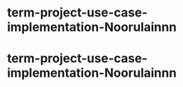 # term-project-use-case-implementation-Noorulainnn
# term-project-use-case-implementation-Noorulainnn
